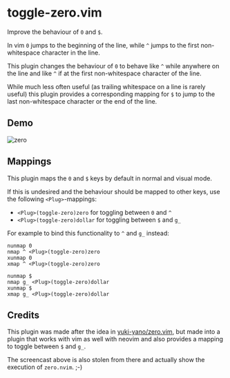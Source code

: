 toggle-zero.vim
===============

Improve the behaviour of `0` and `$`.

In vim `0` jumps to the beginning of the line, while `^` jumps to the first
non-whitespace character in the line.

This plugin changes the behaviour of `0` to behave like `^` while anywhere
on the line and like `^` if at the first non-whitespace character of the
line.

While much less often useful (as trailing whitespace on a line is rarely
useful) this plugin provides a corresponding mapping for `$` to jump to the
last non-whitespace character or the end of the line.

Demo
----

![zero](https://user-images.githubusercontent.com/5423775/119746151-be481b80-beca-11eb-86c3-5c4dd9618f0c.gif "zero")

Mappings
--------

This plugin maps the `0` and `$` keys by default in normal and visual mode.

If this is undesired and the behaviour should be mapped to other keys, use
the following `<Plug>`-mappings:

 - `<Plug>(toggle-zero)zero` for toggling between `0` and `^`
 - `<Plug>(toggle-zero)dollar` for toggling between `$` and `g_`

For example to bind this functionality to `^` and `g_` instead:

```vim
nunmap 0
nmap ^ <Plug>(toggle-zero)zero
xunmap 0
xmap ^ <Plug>(toggle-zero)zero

nunmap $
nmap g_ <Plug>(toggle-zero)dollar
xunmap $
xmap g_ <Plug>(toggle-zero)dollar
```

Credits
-------

This plugin was made after the idea in
[yuki-yano/zero.vim](https://github.com/yuki-yano/zero.nvim), but made into
a plugin that works with vim as well with neovim and also provides a
mapping to toggle between `$` and `g_`.

The screencast above is also stolen from there and actually show the
execution of `zero.nvim`. ;-)
